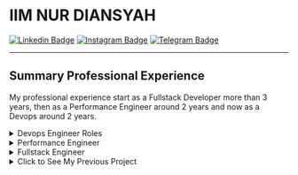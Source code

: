 
# IIM NUR DIANSYAH

[![Linkedin 
Badge](https://img.shields.io/badge/--gray?style=for-the-badge&logo=Linkedin&label=Project%20%26%20Professional%20Activity)](https://www.linkedin.com/in/iimnurdiansyah/) 
[![Instagram 
Badge](http://img.shields.io/badge/--gray?style=for-the-badge&logo=Instagram&label=Photoshoot%20%26%20Inspiration)](https://instagram.com/iimnurdiansyah)
[![Telegram 
Badge](http://img.shields.io/badge/--gray?style=for-the-badge&logo=Telegram&label=Chat%20via%20Telegram)](https://t.me/iimnurdiansyah)


---

## Summary Professional Experience

My professional experience start as a Fullstack Developer more than 3 
years, then as a Performance Engineer around 2 years and now as a Devops 
around 2 years.


<details>
<summary>Devops Engineer Roles</summary>

### Responsibilities
-   With the team create a checklist for transforming development process
    
-   Create grafana dashboard to showing app metrics based on USE-RED 
methodology using prometheus
    
-   Create software catalog using backstage io
    
-   Responsible to manage CI/CD pipeline all environment (regression 
nightly, staging, uat, production) using github actions
    
-   Responsible to manage centralize helm template and app service helm 
values
    
-   Responsible to manage kubernetes application resources (deployment, 
services, configmap, ingress,etc) in all environment (regression test, 
staging, uat, production)
    
-   Responsible to manage app monitoring and notification (Grafana, 
Prometheus, Splunk APM, Uptime Kuma, Nodemation, Slack Bot, Telegram Bot)
    
-   Responsible to enhancing security on CI/CD pipeline, like implement 
static analysis using sonarqube and trivy scan
    
-   Research new things to enhance devops processes in the company like 
trying vault, Argo cd, service mesh, DAST, etc.
    
-   Responsible to enhancing our centralized github workflow pipeline
    
-   Responsible to create and manage nightly regression test workflow job 
(end to end)
 
-   Responsible to participate in every release, make sure everything's 
fine

- Collaborate with cross country vendor to enhancing devops and stay up to 
date with new technologies

### Achievement 

-   In every performance review, i have got minimum a "runner" predicate. 
Runner predicate is given for someone who perform above average other 
employee, can deliver something above the standart,etc.
    
-   In once performance review, i ever got a "high flyer" predicate. High 
flyer predicate is very rare and given for someone who doing job really 
well and have a significant contribute to company. This predicate given 
only for 2 person from all of employees.

</details>





<details>
<summary>Performance Engineer</summary>


### Responsibilities
-   Doing performance testing internal apps using jmeter or K6
    
-   Create internal grafana dashboard for show the performance test result
    
-   Implement semi automate performance test using github action, k6 and 
kubernetes jobs

### Achievement
-   Create a K6 grafana dashboard and upload the dashboad on grafana 
website (download more than 700 times). 
https://grafana.com/grafana/dashboards/14801-k6-dashboard/
https://github.com/iimnd/grafana-dashboard



</details>




<details>
<summary>Fullstack Engineer</summary>

### Responsibilities
-   Technical support Customer Relationship Management (CRM), answering 
client problems, doing checking and bug fixing.
    
-   Fullstack engineer in the CRM team, doing bug fixing, create new 
module, enhancing features, etc.
    
-   Research new technology

### Achievement

</details>

<details>
<summary>Click to See My Previous Project</summary>

> K6 Grafana Dashboard : https://github.com/iimnd/grafana-dashboard
</details>

